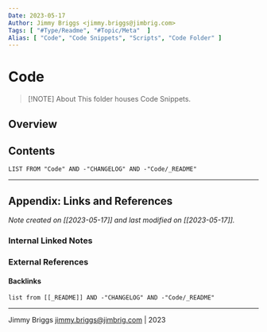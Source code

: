 ```yaml
---
Date: 2023-05-17
Author: Jimmy Briggs <jimmy.briggs@jimbrig.com>
Tags: [ "#Type/Readme", "#Topic/Meta"  ]
Alias: [ "Code", "Code Snippets", "Scripts", "Code Folder" ]
---
```


# Code

> [!NOTE] About
> This folder houses Code Snippets.

## Overview

## Contents

```dataview
LIST FROM "Code" AND -"CHANGELOG" AND -"Code/_README"
```

***

## Appendix: Links and References

*Note created on [[2023-05-17]] and last modified on [[2023-05-17]].*

### Internal Linked Notes

### External References

#### Backlinks

```dataview
list from [[_README]] AND -"CHANGELOG" AND -"Code/_README"
```


***

Jimmy Briggs <jimmy.briggs@jimbrig.com> | 2023

